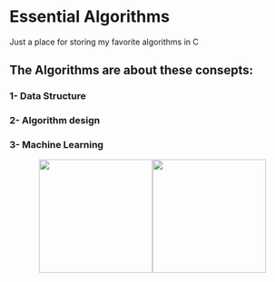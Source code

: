 # Essential Algorithms
Just a place for storing my favorite algorithms in C

## The Algorithms are about these consepts:
### 1- Data Structure
### 2- Algorithm design
### 3- Machine Learning 
<div style="display:flex; justify-content:center; width:100%;">
<img style=" width:200px; hight:200px" src="https://cdn-icons-png.flaticon.com/512/2172/2172824.png">
  <img style=" width:200px; hight:200px color:blue;" src="https://upload.wikimedia.org/wikipedia/commons/thumb/5/57/Capital_C.svg/1200px-Capital_C.svg.png">

</div>
